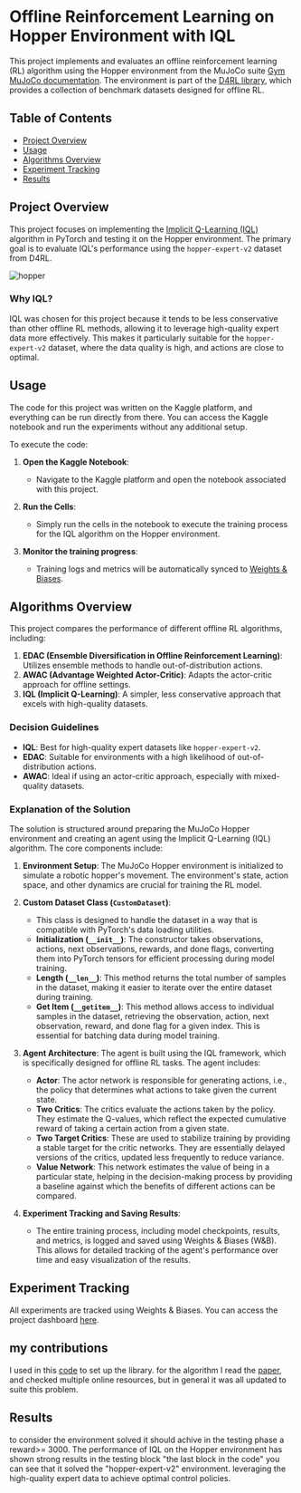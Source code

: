 
# Offline Reinforcement Learning on Hopper Environment with IQL

This project implements and evaluates an offline reinforcement learning (RL) algorithm using the Hopper environment from the MuJoCo suite [Gym MuJoCo documentation](https://www.gymlibrary.dev/environments/mujoco/hopper/). The environment is part of the [D4RL library](https://github.com/Farama-Foundation/D4RL), which provides a collection of benchmark datasets designed for offline RL.

## Table of Contents

- [Project Overview](#project-overview)
- [Usage](#usage)
- [Algorithms Overview](#algorithms-overview)
- [Experiment Tracking](#experiment-tracking)
- [Results](#results)

## Project Overview

This project focuses on implementing the [Implicit Q-Learning (IQL)](https://arxiv.org/abs/2110.06169) algorithm in PyTorch and testing it on the Hopper environment. The primary goal is to evaluate IQL's performance using the `hopper-expert-v2` dataset from D4RL.

![hopper](https://github.com/user-attachments/assets/03a47f98-74f3-4dfa-a4a1-b7bd5df73fa4)

### Why IQL?

IQL was chosen for this project because it tends to be less conservative than other offline RL methods, allowing it to leverage high-quality expert data more effectively. This makes it particularly suitable for the `hopper-expert-v2` dataset, where the data quality is high, and actions are close to optimal.

## Usage

The code for this project was written on the Kaggle platform, and everything can be run directly from there. You can access the Kaggle notebook and run the experiments without any additional setup.

To execute the code:

1. **Open the Kaggle Notebook**:
   - Navigate to the Kaggle platform and open the notebook associated with this project.

2. **Run the Cells**:
   - Simply run the cells in the notebook to execute the training process for the IQL algorithm on the Hopper environment.

3. **Monitor the training progress**:
   - Training logs and metrics will be automatically synced to [Weights & Biases](https://wandb.ai/anwar96ibrahim-student/offline-RL?nw=nwuseranwar96ibrahim).

## Algorithms Overview

This project compares the performance of different offline RL algorithms, including:

1. **EDAC (Ensemble Diversification in Offline Reinforcement Learning)**: Utilizes ensemble methods to handle out-of-distribution actions.
2. **AWAC (Advantage Weighted Actor-Critic)**: Adapts the actor-critic approach for offline settings.
3. **IQL (Implicit Q-Learning)**: A simpler, less conservative approach that excels with high-quality datasets.

### Decision Guidelines

- **IQL**: Best for high-quality expert datasets like `hopper-expert-v2`.
- **EDAC**: Suitable for environments with a high likelihood of out-of-distribution actions.
- **AWAC**: Ideal if using an actor-critic approach, especially with mixed-quality datasets.

### Explanation of the Solution

The solution is structured around preparing the MuJoCo Hopper environment and creating an agent using the Implicit Q-Learning (IQL) algorithm. The core components include:

1. **Environment Setup**: The MuJoCo Hopper environment is initialized to simulate a robotic hopper's movement. The environment's state, action space, and other dynamics are crucial for training the RL model.

2. **Custom Dataset Class (`CustomDataset`)**: 
   - This class is designed to handle the dataset in a way that is compatible with PyTorch's data loading utilities.
   - **Initialization (`__init__`)**: The constructor takes observations, actions, next observations, rewards, and done flags, converting them into PyTorch tensors for efficient processing during model training.
   - **Length (`__len__`)**: This method returns the total number of samples in the dataset, making it easier to iterate over the entire dataset during training.
   - **Get Item (`__getitem__`)**: This method allows access to individual samples in the dataset, retrieving the observation, action, next observation, reward, and done flag for a given index. This is essential for batching data during model training.

3. **Agent Architecture**: The agent is built using the IQL framework, which is specifically designed for offline RL tasks. The agent includes:
   - **Actor**: The actor network is responsible for generating actions, i.e., the policy that determines what actions to take given the current state.
   - **Two Critics**: The critics evaluate the actions taken by the policy. They estimate the Q-values, which reflect the expected cumulative reward of taking a certain action from a given state.
   - **Two Target Critics**: These are used to stabilize training by providing a stable target for the critic networks. They are essentially delayed versions of the critics, updated less frequently to reduce variance.
   - **Value Network**: This network estimates the value of being in a particular state, helping in the decision-making process by providing a baseline against which the benefits of different actions can be compared.

4. **Experiment Tracking and Saving Results**: 
   - The entire training process, including model checkpoints, results, and metrics, is logged and saved using Weights & Biases (W&B). This allows for detailed tracking of the agent's performance over time and easy visualization of the results.

## Experiment Tracking

All experiments are tracked using Weights & Biases. You can access the project dashboard [here](https://wandb.ai/anwar96ibrahim-student/offline-RL?nw=nwuseranwar96ibrahim).

## my contributions

I used in this [code](https://www.kaggle.com/code/mmdalix/openai-gym-mujoco-env-setup-and-training-2022) to set up the library.
for the algorithm I read the [paper](https://arxiv.org/pdf/2110.06169), and checked multiple online resources, but in general it was all updated to suite this problem.

## Results

to consider the environment solved it should achive in the testing phase a reward>= 3000.
The performance of IQL on the Hopper environment has shown strong results in the testing block "the last block in the code" you can see that it solved the "hopper-expert-v2" environment. leveraging the high-quality expert data to achieve optimal control policies.


